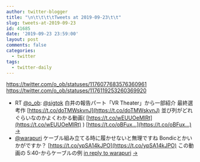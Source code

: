 ```yaml
---
author: twitter-blogger
title: "\n\t\t\t\tTweets at 2019-09-23\t\t"
slug: tweets-at-2019-09-23
id: 41685
date: '2019-09-23 23:59:00'
layout: post
comments: false
categories:
  - twitter
tags:
  - twitter-daily
---
```


https://twitter.com/o_ob/statuses/1176077683576360961 https://twitter.com/o_ob/statuses/1176119253260369920  

*   RT [@o_ob](https://twitter.com/o_ob): [@sigtok](https://twitter.com/sigtok) 白井の報告パート「VR Theater」から一部紹介 最終選考作 [https://t.co/doTMWskvnJ](https://t.co/doTMWskvnJ) 並び列がどれぐらいなのかよくわかる動画( [https://t.co/wEUUOeMlRt](https://t.co/wEUUOeMlRt) ) [https://t.co/oBFux…](https://t.co/oBFux…) [->](https://twitter.com/o_ob/statuses/1176077683576360961)
*   [@warapuri](https://twitter.com/warapuri) ケーブル組み立てる時に履かせないと無理ですね Bondicとかいかがですか？ [https://t.co/ypSA14kJPO](https://t.co/ypSA14kJPO) この動画の 5:40-からケーブルの例 [in reply to warapuri](https://twitter.com/warapuri/statuses/1176092476156735491) [->](https://twitter.com/o_ob/statuses/1176119253260369920)